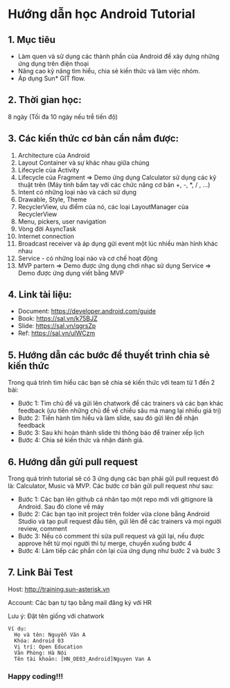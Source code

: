 # Hướng dẫn học Android Tutorial

## 1. Mục tiêu
- Làm quen và sử dụng các thành phần của Android để xây dựng những ứng dụng trên điện thoại
- Nâng cao kỹ năng tìm hiểu, chia sẻ kiến thức và làm việc nhóm.
- Áp dụng Sun* GIT flow.

## 2. Thời gian học:
8 ngày (Tối đa 10 ngày nếu trễ tiến độ)

## 3. Các kiến thức cơ bản cần nắm được:
1. Architecture của Android
2. Layout Container và sự khác nhau giữa chúng
3. Lifecycle của Activity
4. Lifecycle của Fragment
    => Demo ứng dụng Calculator sử dụng các kỹ thuật trên (Máy tính bấm tay với các chức năng cơ bản +, -, *, / , ...)
5. Intent có những loại nào và cách sử dụng
6. Drawable, Style, Theme
7. RecyclerView, ưu điểm của nó, các loại LayoutManager của RecyclerView
8. Menu, pickers, user navigation
9. Vòng đời AsyncTask
10. Internet connection
11. Broadcast receiver và áp dụng gửi event một lúc nhiều màn hình khác nhau
12. Service - có những loại nào và cơ chế hoạt động
13. MVP partern
     => Demo được ứng dụng chơi nhạc sử dụng Service
     => Demo được ứng dụng viết bằng MVP
     
## 4. Link tài liệu:
* Document: https://developer.android.com/guide
* Book: https://sal.vn/k75BJZ
* Slide: https://sal.vn/qgrsZp
* Ref: https://sal.vn/ulWCzm

## 5. Hướng dẫn các bước để thuyết trình chia sẻ kiến thức
Trong quá trình tìm hiểu các bạn sẽ chia sẻ kiến thức với team từ 1 đến 2 bài:
* Bước 1: Tìm chủ đề và gửi lên chatwork để các trainers và các bạn khác feedback (ưu tiên những chủ đề về chiều sâu mà mang lại nhiều giá trị)
* Bước 2: Tiến hành tìm hiểu và làm slide, sau đó gửi lên để nhận feedback
* Bước 3: Sau khi hoàn thành slide thì thông báo để trainer xếp lịch
* Bước 4: Chia sẻ kiến thức và nhận đánh giá.

## 6. Hướng dẫn gửi pull request
Trong quá trình tutorial sẽ có 3 ứng dụng các bạn phải gửi pull request đó là: Calculator, Music và MVP. Các bước cơ bản gửi pull request như sau:
* Bước 1: Các bạn lên github cá nhân tạo một repo mới với gitignore là Android. Sau đó clone về máy
* Bước 2: Các bạn tạo init project trên folder vừa clone bằng Android Studio và tạo pull request đầu tiên, gửi lên để các trainers và mọi người review, comment
* Bước 3: Nếu có comment thì sửa pull request và gửi lại, nếu được approve hết từ mọi người thì tự merge, chuyển xuống bước 4
* Bước 4: Làm tiếp các phần còn lại của ứng dụng như bước 2 và bước 3

## 7. Link Bài Test
Host: http://training.sun-asterisk.vn

Account: Các bạn tự tạo bằng mail đăng ký với HR

Lưu ý: Đặt tên giống với chatwork
```
Ví dụ:
  Họ và tên: Nguyễn Văn A
  Khóa: Android 03
  Vị trí: Open Education
  Văn Phòng: Hà Nội
  Tên tài khoản: [HN_OE03_Android]Nguyen Van A
```
### Happy coding!!!
